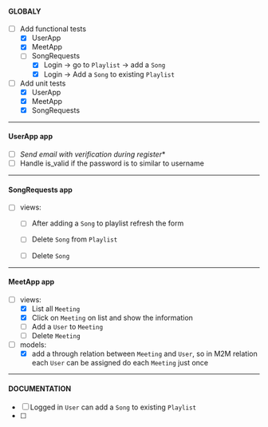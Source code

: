 #### GLOBALY
- [ ] Add functional tests
  - [x] UserApp
  - [x] MeetApp
  - [ ] SongRequests
    - [x] Login -> go to `Playlist` -> add a `Song`
    - [x] Login -> Add a `Song` to existing `Playlist`
- [ ] Add unit tests
  - [x] UserApp
  - [x] MeetApp
  - [x] SongRequests

---
#### UserApp app
- [ ] *Send email with verification during register**
- [ ] Handle is_valid if the password is to similar to username

---
#### SongRequests app
- [ ] views:
  - [ ] After adding a `Song` to playlist refresh the form
  - [ ] Delete `Song` from `Playlist`
  - [ ] Delete `Song`


---
#### MeetApp app
- [ ] views:
  - [x] List all `Meeting`
  - [x] Click on `Meeting` on list and show the information
  - [ ] Add a `User` to `Meeting`
  - [ ] Delete `Meeting`
- [ ] models:
  - [x] add a through relation between `Meeting` and `User`, so in M2M relation each `User` can be assigned do each `Meeting` just once

---
#### DOCUMENTATION
- [ ] Logged in `User` can add a `Song` to existing `Playlist`
- [ ] 